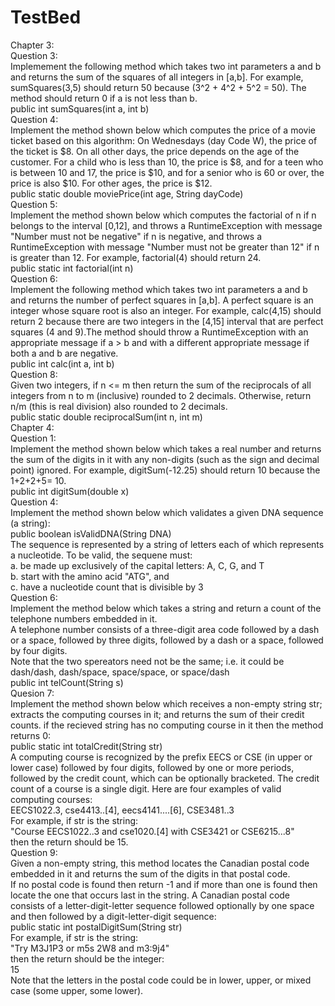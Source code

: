 # TestBed
Chapter 3:<br/>
  Question 3:<br/>
  Implemement the following method which takes two int parameters a and b and returns the sum of the squares of all integers in [a,b]. For example, sumSquares(3,5) should return 50 because (3^2 + 4^2 + 5^2 = 50). The method should return 0 if a is not less than b.<br/>
    public int sumSquares(int a, int b)<br/>
  Question 4:<br/>
  Implement the method shown below which computes the price of a movie ticket based on this algorithm: On Wednesdays (day Code W), the price of the ticket is $8. On all other days, the price depends on the age of the customer. For a child who is less than 10, the price is $8, and for a teen who is between 10 and 17, the price is $10, and for a senior who is 60 or over, the price is also $10. For other ages, the price is $12.<br/>
    public static double moviePrice(int age, String dayCode)<br/>
  Question 5:<br/>
  Implement the method shown below which computes the factorial of n if n belongs to the interval [0,12], and throws a RuntimeException with message "Number must not be negative" if n is negative, and throws a RuntimeException with message "Number must not be greater than 12" if n is greater than 12. For example, factorial(4) should return 24. <br/>
  public static int factorial(int n)<br/>
  Question 6:<br/>
  Implement the following method which takes two int parameters a and b and returns the number of perfect squares in [a,b]. A perfect square is an integer whose square root is also an integer. For example, calc(4,15) should return 2 because there are two integers in the [4,15] interval that are perfect squares (4 and 9).The method should throw a RuntimeException with an appropriate message if a > b and with a different appropriate message if both a and b are negative.<br/>
    public int calc(int a, int b)<br/>
  Question 8:<br/>
  Given two integers, if n <= m then return the sum of the reciprocals of all integers from n to m (inclusive) rounded to 2           decimals. Otherwise, return n/m (this is real division) also rounded to 2 decimals. <br/>
    public static double reciprocalSum(int n, int m)<br/>
Chapter 4:<br/>
  Question 1:<br/>
  Implement the method shown below which takes a real number and returns the sum of the digits in it with any non-digits (such as the sign and decimal point) ignored. For example, digitSum(-12.25) should return 10 because the 1+2+2+5= 10.<br/>
    public int digitSum(double x)<br/>
  Question 4:<br/>
  Implement the method shown below which validates a given DNA sequence (a string):<br/>
    public boolean isValidDNA(String DNA)<br/>
  The sequence is represented by a string of letters each of which represents a nucleotide. To be valid, the sequene must:<br/>
    a. be made up exclusively of the capital letters: A, C, G, and T <br/>
    b. start with the amino acid "ATG", and<br/>
    c. have a nucleotide count that is divisible by 3<br/>
  Question 6:<br/>
  Implement the method below which takes a string and return a count of the telephone numbers embedded in it. <br/>
  A telephone number consists of a three-digit area code followed by a dash or a space, followed by three digits, followed by a dash or a space, followed by four digits. <br/>
  Note that the two spereators need not be the same; i.e. it could be dash/dash, dash/space, space/space, or space/dash<br/>
    public int telCount(String s)<br/>
  Quesion 7:<br/>
  Implement the method shown below which receives a non-empty string str; extracts the computing courses in it; and returns the sum of their credit counts. if the recieved string has no computing course in it then the method returns 0:<br/>
    public static int totalCredit(String str)<br/>
  A computing course is recognized by the prefix EECS or CSE (in upper or lower case) followed by four digits, followed by one or more periods, followed by the credit count, which can be optionally bracketed. The credit count of a course is a single digit. Here are four examples of valid computing courses:<br/>
    EECS1022.3, cse4413..[4], eecs4141....[6], CSE3481..3<br/>
  For example, if str is the string:<br/>
    "Course EECS1022..3 and cse1020.[4] with CSE3421 or CSE6215...8"<br/>
   then the return should be 15.<br/>
 Question 9:<br/>
 Given a non-empty string, this method locates the Canadian postal code embedded in it and returns the sum of the digits in that postal code.<br/>
 If no postal code is found then return -1 and if more than one is found then locate the one that occurs last in the string.
 A Canadian postal code consists of a letter-digit-letter sequence followed optionally by one space and then followed by a digit-letter-digit sequence:<br/>
  public static int postalDigitSum(String str)<br/>
 For example, if str is the string:<br/>
  "Try M3J1P3 or m5s 2W8 and m3:9j4"<br/>
 then the return should be the integer:<br/>
  15<br/>
 Note that the letters in the postal code could be in lower, upper, or mixed case (some upper, some lower).
   
